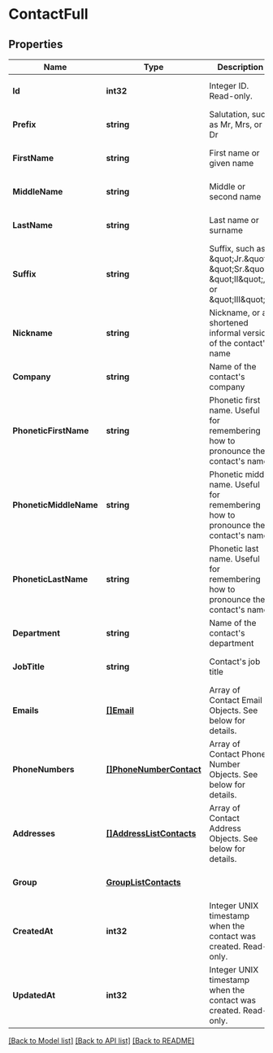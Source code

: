 # ContactFull

## Properties
Name | Type | Description | Notes
------------ | ------------- | ------------- | -------------
**Id** | **int32** | Integer ID. Read-only. | [optional] [default to null]
**Prefix** | **string** | Salutation, such as Mr, Mrs, or Dr | [optional] [default to null]
**FirstName** | **string** | First name or given name | [optional] [default to null]
**MiddleName** | **string** | Middle or second name | [optional] [default to null]
**LastName** | **string** | Last name or surname | [optional] [default to null]
**Suffix** | **string** | Suffix, such as \&quot;Jr.\&quot;, \&quot;Sr.\&quot;, \&quot;II\&quot;, or \&quot;III\&quot; | [optional] [default to null]
**Nickname** | **string** | Nickname, or a shortened informal version of the contact&#39;s name | [optional] [default to null]
**Company** | **string** | Name of the contact&#39;s company | [optional] [default to null]
**PhoneticFirstName** | **string** | Phonetic first name. Useful for remembering how to pronounce the contact&#39;s name. | [optional] [default to null]
**PhoneticMiddleName** | **string** | Phonetic middle name. Useful for remembering how to pronounce the contact&#39;s name. | [optional] [default to null]
**PhoneticLastName** | **string** | Phonetic last name. Useful for remembering how to pronounce the contact&#39;s name. | [optional] [default to null]
**Department** | **string** | Name of the contact&#39;s department | [optional] [default to null]
**JobTitle** | **string** | Contact&#39;s job title | [optional] [default to null]
**Emails** | [**[]Email**](Email.md) | Array of Contact Email Objects. See below for details. | [optional] [default to null]
**PhoneNumbers** | [**[]PhoneNumberContact**](PhoneNumberContact.md) | Array of Contact Phone Number Objects. See below for details. | [optional] [default to null]
**Addresses** | [**[]AddressListContacts**](AddressListContacts.md) | Array of Contact Address Objects. See below for details. | [optional] [default to null]
**Group** | [**GroupListContacts**](GroupListContacts.md) |  | [optional] [default to null]
**CreatedAt** | **int32** | Integer UNIX timestamp when the contact was created. Read-only. | [optional] [default to null]
**UpdatedAt** | **int32** | Integer UNIX timestamp when the contact was created. Read-only. | [optional] [default to null]

[[Back to Model list]](../README.md#documentation-for-models) [[Back to API list]](../README.md#documentation-for-api-endpoints) [[Back to README]](../README.md)


